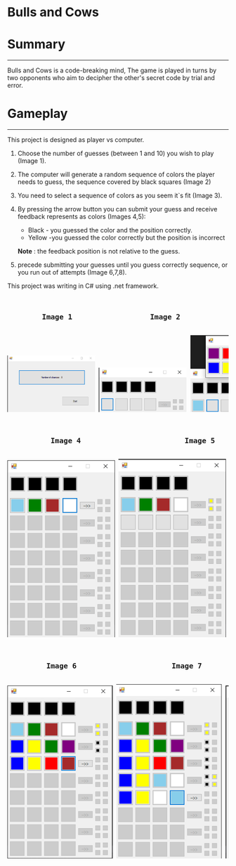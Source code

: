 Bulls and Cows
===

# Summary

---

Bulls and Cows is a code-breaking mind,
The game is played in turns by two opponents who aim to decipher the other's secret code by trial and error.

# Gameplay

---
This project is designed as player vs computer.

1) Choose the number of guesses (between 1 and 10) you wish to play (Image 1).
2) The computer will generate a random sequence of colors the player needs to guess, the sequence covered by black
   squares (Image 2)
3) You need to select a sequence of colors as you seem it`s fit (Image 3).
4) By pressing the arrow button you can submit your guess and receive feedback represents as colors (Images 4,5):
    * Black - you guessed the color and the position correctly.
    * Yellow -you guessed the color correctly but the position is incorrect

   **Note** : the feedback position is not relative to the guess.
5) precede submitting your guesses until you guess correctly sequence, or you run out of attempts (Image 6,7,8).

This project was writing in C# using .net framework.

<pre> <h3>        Image 1                  Image 2                Image 3</h3>
<img src="./images/number_of_guesses.png" width="200"/> <img src="./images/random_sequence.png" width="200"/> <img src="./images/color_choosing.png" width="200"/>
</pre>

<pre> <h3>          Image 4                        Image 5</h3>
<img src="./images/submit_guess.png" width="245"/> <img src="./images/score.png" width="245"/>
</pre>

<pre> <h3>         Image 6                      Image 7                       Image 8</h3>
<img src="./images/score_1.png" width="240"/> <img src="./images/score_2.png" width="240"/> <img src="./images/score_3.png" width="240"/>
</pre>

